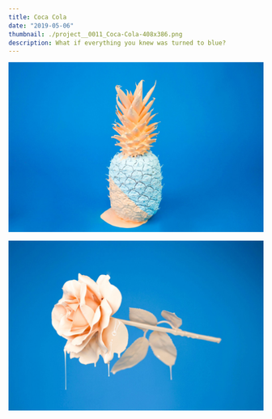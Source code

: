 ```yaml
---
title: Coca Cola
date: "2019-05-06"
thumbnail: ./project__0011_Coca-Cola-408x386.png
description: What if everything you knew was turned to blue?
---
```


![It's all blue](./cody-davis-253925-unsplash.jpg)

![It's all blue](./cody-davis-259003-unsplash.jpg)

